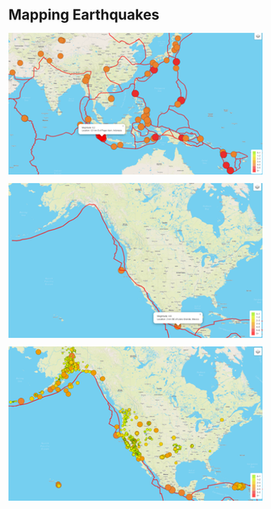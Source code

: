 # Mapping Earthquakes

![Major-Earthquakes](static/js/Major_earthquakes.png) 

![Major_earthquakes_North_America](static/js/Major_earthquakes_North_America.png) 

![Earthquakes_North_America](static/js/Earthquakes_North_America.png) 
